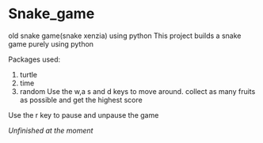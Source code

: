 # Snake_game
old snake game(snake xenzia) using python
This project builds a snake game purely using python 

Packages used:
  1. turtle
  2. time
  3. random
Use the w,a s and d keys to move around. collect as many fruits as possible and get the highest score

Use the r key to pause and unpause the game

*Unfinished at the moment*
